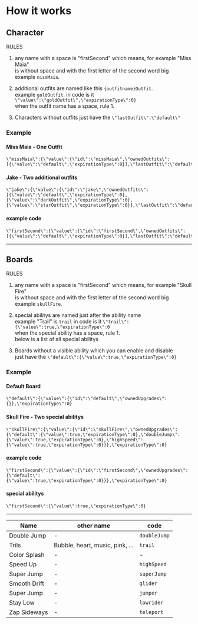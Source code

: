 # How it works

## Character

RULES

1. any name with a space is "firstSecond" which means, for example "Miss Maia"\
   is without space and with the first letter of the second word big\
   example `missMaia`.

2. additional outfits are named like this `{outfitname}Outfit`.\
   example `goldOutfit`. in code is it `\"value\":\"goldOutfit\",\"expirationType\":0}`\
   when the outfit name has a space, rule 1.

3. Characters without outfits just have the `\"lastOutfit\":\"default\"`

### Example
#### Miss Maia - One Outfit

```
\"missMaia\":{\"value\":{\"id\":\"missMaia\",\"ownedOutfits\":[{\"value\":\"default\",\"expirationType\":0}],\"lastOutfit\":\"default\"},\"expirationType\":0}
```

#### Jake - Two additional outfits

```
\"jake\":{\"value\":{\"id\":\"jake\",\"ownedOutfits\":[{\"value\":\"default\",\"expirationType\":0},{\"value\":\"darkOutfit\",\"expirationType\":0},{\"value\":\"starOutfit\",\"expirationType\":0}],\"lastOutfit\":\"default\"},\"expirationType\":0}
```

#### example code

```
\"firstSecond\":{\"value\":{\"id\":\"firstSecond\",\"ownedOutfits\":[{\"value\":\"default\",\"expirationType\":0}],\"lastOutfit\":\"default\"},\"expirationType\":0}
```

---

## Boards

RULES

1. any name with a space is "firstSecond" which means, for example "Skull Fire"\
 is without space and with the first letter of the second word big\
  example `skullFire`.

2. special abilitys are named just after the ability name \
    example "Trail" is `trail` in code is it `\"trail\":{\"value\":true,\"expirationType\":0`\
   when the special ability has a space, rule 1.\
   below is a list of all special abilitys

3. Boards without a visible ability which you can enable and disable\
 just have the `\"default\":{\"value\":true,\"expirationType\":0}`

### Example

#### Default Board

```
\"default\":{\"value\":{\"id\":\"default\",\"ownedUpgrades\":{}},\"expirationType\":0}
```

#### Skull Fire - Two special abilitys

```
\"skullFire\":{\"value\":{\"id\":\"skullFire\",\"ownedUpgrades\":{\"default\":{\"value\":true,\"expirationType\":0},\"doubleJump\":{\"value\":true,\"expirationType\":0},\"highSpeed\":{\"value\":true,\"expirationType\":0}}},\"expirationType\":0}
```

#### example code

```
\"firstSecond\":{\"value\":{\"id\":\"firstSecond\",\"ownedUpgrades\":{\"default\":{\"value\":true,\"expirationType\":0}}},\"expirationType\":0}
```

#### special abilitys

`\"firstSecond\":{\"value\":true,\"expirationType\":0}`

---

| Name         | other name                      | code         |
| ------------ | ------------------------------- | ------------ |
| Double Jump  | -                               | `doubleJump` |
| Trils        | Bubble, heart, music, pink, ... | `trail`      |
| Color Splash | -                               | -            |
| Speed Up     | -                               | `highSpeed`  |
| Super Jump   | -                               | `superJump`  |
| Smooth Drift | -                               | `glider`     |
| Super Jump   | -                               | `jumper`     |
| Stay Low     | -                               | `lowrider`   |
| Zap Sideways | -                               | `teleport`   |
